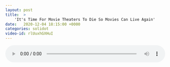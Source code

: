 ```yaml
---
layout: post
title:  >
    'It's Time For Movie Theaters To Die So Movies Can Live Again'
date:   2020-12-04 18:15:00 +0000
categories: solidot
video-id: rlUuxhGXHuI
---
```


<audio src="/assets/6f614526db72f71cb72ba1efe01266b2.mp3" style="width: 100%;" controls></audio>

